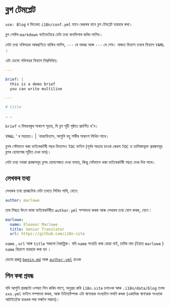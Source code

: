 # ব্লগ টেমপ্লেট

`use: Blog` ৰ ভিতৰত `i18n/conf.yml` মানে ৰেণ্ডাৰৰ বাবে ব্লগ টেমপ্লেট ব্যৱহাৰ কৰা।

ব্লগ পোষ্টৰ `markdown` ফাইলটোৱে মেটা তথ্য কনফিগাৰ কৰিব লাগিব।

মেটা তথ্য নথিপত্ৰৰ আৰম্ভণিতে থাকিব লাগিব, `---` ৰে আৰম্ভ আৰু `---` ৰে শেষ। মাজত বিন্যাস তথ্যৰ বিন্যাস `YAML` ।

এটা ডেমো নথিপত্ৰৰ বিন্যাস নিম্নলিখিত:

```yml
---

brief: |
  this is a demo brief
  you can write multiline

---

# title

… …
```

`brief` এ বিষয়বস্তুৰ সাৰাংশ সূচায়, যি ব্লগ সূচী পৃষ্ঠাত প্ৰদৰ্শিত হ'ব।

`YMAL` ' ৰ সহায়ত। | `বাক্যবিন্যাস, আপুনি বহু শাৰীৰ সাৰাংশ লিখিব পাৰে।

ব্লগৰ সোঁফালে থকা ডাইৰেকটৰী গছৰ বিন্যাসও `TOC` ফাইল (পূৰ্বৰ অধ্যায় চাওক কেৱল `TOC` ত তালিকাভুক্ত প্ৰবন্ধসমূহ ব্লগৰ হোমপেজ সূচীত দেখা যাব)।

মেটা তথ্য নথকা প্ৰবন্ধসমূহ ব্লগৰ হোমপেজত দেখা নাযায়, কিন্তু সোঁফালে থকা ডাইৰেকটৰী গছত দেখা দিব পাৰে।

## লেখকৰ তথ্য

লেখকৰ তথ্য প্ৰবন্ধটোৰ মেটা তথ্যত লিখিব পাৰি, যেনে:

```yml
author: marlowe
```

তাৰ পিছত উৎস ভাষা ডাইৰেকটৰীত `author.yml` সম্পাদনা কৰক আৰু লেখকৰ তথ্য যোগ কৰক, যেনে :

```yml
marlowe:
  name: Eleanor Marlowe
  title: Senior Translator
  url: https://github.com/i18n-site
```

`name` , `url` আৰু `title` সকলো বৈকল্পিক। যদি `name` সংহতি কৰা হোৱা নাই, চাবিৰ নাম (ইয়াত `marlowe` ) `name` হিচাপে ব্যৱহাৰ কৰা হব ।

ডেমো প্ৰকল্প [`begin.md`](https://github.com/i18n-site/demo.i18n.site/blob/main/en/blog/news/begin.md?plain=1) আৰু [`author.yml`](https://github.com/i18n-site/demo.i18n.site/blob/main/en/author.yml) চাওক

## পিন কৰা প্ৰবন্ধ

যদি আপুনি প্ৰবন্ধটো ওপৰত পিন কৰিব লাগে, অনুগ্ৰহ কৰি `i18n.site` চলাওক আৰু `.i18n/data/blog` তলৰ `xxx.yml` ফাইল সম্পাদনা কৰক, আৰু টাইমষ্টেম্পক এটা ঋণাত্মক সংখ্যালৈ সলনি কৰক (একাধিক ঋণাত্মক সংখ্যাক আটাইতকৈ ডাঙৰৰ পৰা সৰুলৈ সজাব)।